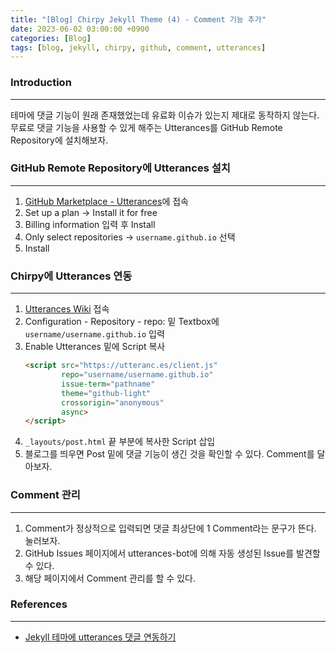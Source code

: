 ```yaml
---
title: "[Blog] Chirpy Jekyll Theme (4) - Comment 기능 추가"
date: 2023-06-02 03:00:00 +0900
categories: [Blog]
tags: [blog, jekyll, chirpy, github, comment, utterances]
---
```



### Introduction
---
테마에 댓글 기능이 원래 존재했었는데 유료화 이슈가 있는지 제대로 동작하지 않는다. 무료로 댓글 기능을 사용할 수 있게 해주는 Utterances를 GitHub Remote Repository에 설치해보자.


### GitHub Remote Repository에 Utterances 설치
---
1. [GitHub Marketplace - Utterances](https://github.com/marketplace/utterances)에 접속
2. Set up a plan -> Install it for free
3. Billing information 입력 후 Install
4. Only select repositories -> `username.github.io` 선택
5. Install


### Chirpy에 Utterances 연동
---
1. [Utterances Wiki](https://utteranc.es/) 접속
2. Configuration - Repository - repo: 밑 Textbox에 `username/username.github.io` 입력
3. Enable Utterances 밑에 Script 복사
    ```html
    <script src="https://utteranc.es/client.js"
            repo="username/username.github.io"
            issue-term="pathname"
            theme="github-light"
            crossorigin="anonymous"
            async>
    </script>
    ```
4. `_layouts/post.html` 끝 부분에 복사한 Script 삽입
5. 블로그를 띄우면 Post 밑에 댓글 기능이 생긴 것을 확인할 수 있다. Comment를 달아보자.


### Comment 관리
---
1. Comment가 정상적으로 입력되면 댓글 최상단에 1 Comment라는 문구가 뜬다. 눌러보자.
2. GitHub Issues 페이지에서 utterances-bot에 의해 자동 생성된 Issue를 발견할 수 있다.
3. 해당 페이지에서 Comment 관리를 할 수 있다.


### References
---
- [Jekyll 테마에 utterances 댓글 연동하기](https://www.irgroup.org/posts/utternace-comments-system/)
